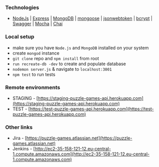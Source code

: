 ### Technologies
* [NodeJs](https://nodejs.org) | [Express](https://expressjs.com) | [MongoDB](https://www.mongodb.com) |
[mongoose](http://mongoosejs.com) | [jsonwebtoken](https://www.npmjs.com/package/jsonwebtoken) |
[bcrypt](https://www.npmjs.com/package/bcrypt-nodejs) | [Swagger](https://swagger.io) | [Mocha](https://mochajs.org) |
[Chai](http://chaijs.com)
### Local setup
* make sure you have `Node.js` and `MongoDB` installed on your system
* create `mongod` instance
* `git clone` repo and `npm install` from root
* `run recreate-db -dev` to create and populate database
* `nodemon server.js` & navigate to `localhost:3001`
* `npm test` to run tests
### Remote environments
* STAGING - [https://staging-puzzle-games-api.herokuapp.com](https://staging-puzzle-games-api.herokuapp.com)
* TEST - [https://test-puzzle-games-api.herokuapp.com](https://test-puzzle-games-api.herokuapp.com)
### Other links
* Jira - [https://puzzle-games.atlassian.net](https://puzzle-games.atlassian.net)
* Jenkins - [http://ec2-35-158-121-12.eu-central-1.compute.amazonaws.com](http://ec2-35-158-121-12.eu-central-1.compute.amazonaws.com)
